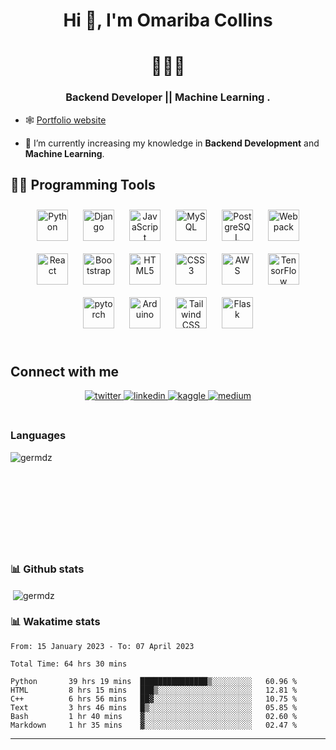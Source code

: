 # **<div align="center">Hi 👋, I'm Omariba Collins </div>**  
  

# **<div align="center">👨‍💻🤖</div>**  
  

### <div align="center">Backend Developer || Machine Learning .</div>  
  

- 🕸️ [Portfolio website](https://collins-omariba.github.io/)  
  


  

- 🧠 I’m currently increasing my knowledge in **Backend Development** and **Machine Learning**.  
  


## 👨‍💻 Programming Tools 

<div align="center">
<a href="https://www.python.org/" target="_blank"><img style="margin: 10px" src="https://profilinator.rishav.dev/skills-assets/python-original.svg" alt="Python" height="50" /></a>
<a href="https://www.djangoproject.com/" target="_blank"><img style="margin: 10px" src="https://profilinator.rishav.dev/skills-assets/django-original.svg" alt="Django" height="50" /></a>    
<a href="https://www.javascript.com/" target="_blank"><img style="margin: 10px" src="https://profilinator.rishav.dev/skills-assets/javascript-original.svg" alt="JavaScript" height="50" /></a>  
<a href="https://www.mysql.com/" target="_blank"><img style="margin: 10px" src="https://profilinator.rishav.dev/skills-assets/mysql-original-wordmark.svg" alt="MySQL" height="50" /></a>  
<a href="https://www.postgresql.org/" target="_blank"><img style="margin: 10px" src="https://profilinator.rishav.dev/skills-assets/postgresql-original-wordmark.svg" alt="PostgreSQL" height="50" /></a>    
<a href="https://webpack.js.org/" target="_blank"><img style="margin: 10px" src="https://profilinator.rishav.dev/skills-assets/webpack-original.svg" alt="Webpack" height="50" /></a>
<a href="https://reactjs.org/" target="_blank"><img style="margin: 10px" src="https://profilinator.rishav.dev/skills-assets/react-original-wordmark.svg" alt="React" height="50" /></a>
<a href="https://getbootstrap.com/docs/3.4/javascript/" target="_blank"><img style="margin: 10px" src="https://profilinator.rishav.dev/skills-assets/bootstrap-plain.svg" alt="Bootstrap" height="50" /></a>
<a href="https://en.wikipedia.org/wiki/HTML5" target="_blank"><img style="margin: 10px" src="https://profilinator.rishav.dev/skills-assets/html5-original-wordmark.svg" alt="HTML5" height="50" /></a>  
<a href="https://www.w3schools.com/css/" target="_blank"><img style="margin: 10px" src="https://profilinator.rishav.dev/skills-assets/css3-original-wordmark.svg" alt="CSS3" height="50" /></a>
<a href="https://aws.amazon.com/" target="_blank"><img style="margin: 10px" src="https://profilinator.rishav.dev/skills-assets/amazonwebservices-original-wordmark.svg" alt="AWS" height="50" /></a>  
<a href="https://www.tensorflow.org/" target="_blank"><img style="margin: 10px" src="https://profilinator.rishav.dev/skills-assets/tensorflow-icon.svg" alt="TensorFlow" height="50" /></a>  
<a href="https://pytorch.org/" target="_blank"><img style="margin: 10px" src="https://profilinator.rishav.dev/skills-assets/pytorch-icon.svg" alt="pytorch" height="50" /></a>  
<a href="https://www.arduino.cc/" target="_blank"><img style="margin: 10px" src="https://profilinator.rishav.dev/skills-assets/arduino.png" alt="Arduino" height="50" /></a>  
<a href="https://www.tailwindcss.com/" target="_blank"><img style="margin: 10px" src="https://profilinator.rishav.dev/skills-assets/tailwindcss.svg" alt="Tailwind CSS" height="50" /></a>  
<a href="https://flask.palletsprojects.com/" target="_blank"><img style="margin: 10px" src="https://profilinator.rishav.dev/skills-assets/flask.png" alt="Flask" height="50" /></a>  
</div>  

<br/>  


## Connect with me  

<div align="center">

<a href="https://twitter.com/OmaribaCollins" target="_blank">
<img src=https://img.shields.io/badge/twitter-%2300acee.svg?&style=for-the-badge&logo=twitter&logoColor=white alt=twitter style="margin-bottom: 5px;" />
</a>

<a href="https://linkedin.com/in/omariba-collins-b28b841b9" target="_blank">
<img src=https://img.shields.io/badge/linkedin-%231E77B5.svg?&style=for-the-badge&logo=linkedin&logoColor=white alt=linkedin style="margin-bottom: 5px;" />
</a>

<a href="https://www.kaggle.com/omaribacollins" target="_blank">
<img src=https://img.shields.io/badge/Kaggle-20BEFF?style=for-the-badge&logo=Kaggle&logoColor=white alt=kaggle style="margin-bottom: 5px;" />
</a>

<a href="https://medium.com/@collinsomariba" target="_blank">
<img src=https://img.shields.io/badge/Medium-12100E?style=for-the-badge&logo=medium&logoColor=white alt=medium style="margin-bottom: 5px;" />
</a>  
</div>  
  

<br/>  


### Languages

<p><img align="left" src="https://github-readme-stats.vercel.app/api/top-langs?username=Collins-Omariba&show_icons=true&locale=en&layout=compact" alt="germdz" /></p>

<br/><br/><br/><br/><br/><br/><br/><br/><br/>   

### 📊 Github stats

<p>&nbsp;<img align="center" src="https://github-readme-stats.vercel.app/api?username=Collins-Omariba&show_icons=true&locale=en" alt="germdz" /></p>


### 📊 Wakatime stats

<!--START_SECTION:waka-->

```text
From: 15 January 2023 - To: 07 April 2023

Total Time: 64 hrs 30 mins

Python       39 hrs 19 mins  ███████████████▒░░░░░░░░░   60.96 %
HTML         8 hrs 15 mins   ███▒░░░░░░░░░░░░░░░░░░░░░   12.81 %
C++          6 hrs 56 mins   ██▓░░░░░░░░░░░░░░░░░░░░░░   10.75 %
Text         3 hrs 46 mins   █▒░░░░░░░░░░░░░░░░░░░░░░░   05.85 %
Bash         1 hr 40 mins    ▓░░░░░░░░░░░░░░░░░░░░░░░░   02.60 %
Markdown     1 hr 35 mins    ▓░░░░░░░░░░░░░░░░░░░░░░░░   02.47 %
```

<!--END_SECTION:waka-->


----

